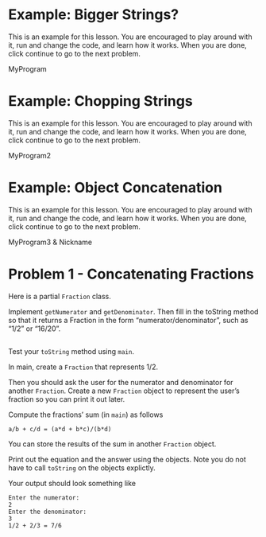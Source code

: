 # Example: Bigger Strings?
This is an example for this lesson. You are encouraged to play around with it, run and change the code, and learn how it works. When you are done, click continue to go to the next problem.

MyProgram

# Example: Chopping Strings
This is an example for this lesson. You are encouraged to play around with it, run and change the code, and learn how it works. When you are done, click continue to go to the next problem.

MyProgram2

# Example: Object Concatenation
This is an example for this lesson. You are encouraged to play around with it, run and change the code, and learn how it works. When you are done, click continue to go to the next problem.

MyProgram3 & Nickname

# Problem 1 - Concatenating Fractions
Here is a partial `Fraction` class.

Implement `getNumerator` and `getDenominator`. Then fill in the toString method so that it returns a Fraction in the form “numerator/denominator”, such as “1/2” or “16/20”.

## 
Test your `toString` method using `main`.

In main, create a `Fraction` that represents 1/2.

Then you should ask the user for the numerator and denominator for another `Fraction`. Create a new `Fraction` object to represent the user’s fraction so you can print it out later.

Compute the fractions’ sum (in `main`) as follows
```
a/b + c/d = (a*d + b*c)/(b*d)
```
You can store the results of the sum in another `Fraction` object.

Print out the equation and the answer using the objects. Note you do not have to call `toString` on the objects explictly.

Your output should look something like
```
Enter the numerator: 
2
Enter the denominator: 
3
1/2 + 2/3 = 7/6
```